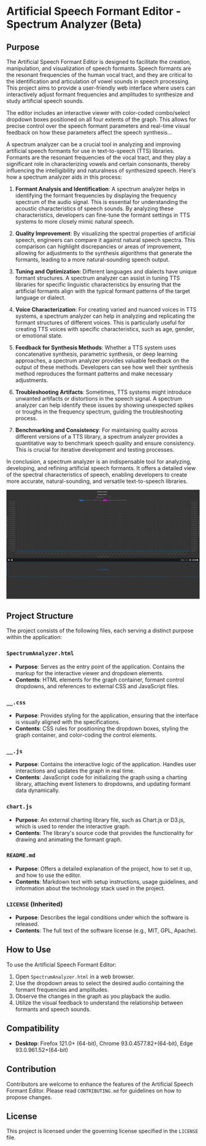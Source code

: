 # Artificial Speech Formant Editor - Spectrum Analyzer (Beta)

## Purpose

The Artificial Speech Formant Editor is designed to facilitate the creation, manipulation, and visualization of speech formants. Speech formants are the resonant frequencies of the human vocal tract, and they are critical to the identification and articulation of vowel sounds in speech processing. This project aims to provide a user-friendly web interface where users can interactively adjust formant frequencies and amplitudes to synthesize and study artificial speech sounds.

The editor includes an interactive viewer with color-coded combo/select dropdown boxes positioned on all four extents of the graph. This allows for precise control over the speech formant parameters and real-time visual feedback on how these parameters affect the speech synthesis...

A spectrum analyzer can be a crucial tool in analyzing and improving artificial speech formants for use in text-to-speech (TTS) libraries. Formants are the resonant frequencies of the vocal tract, and they play a significant role in characterizing vowels and certain consonants, thereby influencing the intelligibility and naturalness of synthesized speech. Here's how a spectrum analyzer aids in this process:

1. **Formant Analysis and Identification**: A spectrum analyzer helps in identifying the formant frequencies by displaying the frequency spectrum of the audio signal. This is essential for understanding the acoustic characteristics of speech sounds. By analyzing these characteristics, developers can fine-tune the formant settings in TTS systems to more closely mimic natural speech.

2. **Quality Improvement**: By visualizing the spectral properties of artificial speech, engineers can compare it against natural speech spectra. This comparison can highlight discrepancies or areas of improvement, allowing for adjustments to the synthesis algorithms that generate the formants, leading to a more natural-sounding speech output.

3. **Tuning and Optimization**: Different languages and dialects have unique formant structures. A spectrum analyzer can assist in tuning TTS libraries for specific linguistic characteristics by ensuring that the artificial formants align with the typical formant patterns of the target language or dialect.

4. **Voice Characterization**: For creating varied and nuanced voices in TTS systems, a spectrum analyzer can help in analyzing and replicating the formant structures of different voices. This is particularly useful for creating TTS voices with specific characteristics, such as age, gender, or emotional state.

5. **Feedback for Synthesis Methods**: Whether a TTS system uses concatenative synthesis, parametric synthesis, or deep learning approaches, a spectrum analyzer provides valuable feedback on the output of these methods. Developers can see how well their synthesis method reproduces the formant patterns and make necessary adjustments.

6. **Troubleshooting Artifacts**: Sometimes, TTS systems might introduce unwanted artifacts or distortions in the speech signal. A spectrum analyzer can help identify these issues by showing unexpected spikes or troughs in the frequency spectrum, guiding the troubleshooting process.

7. **Benchmarking and Consistency**: For maintaining quality across different versions of a TTS library, a spectrum analyzer provides a quantitative way to benchmark speech quality and ensure consistency. This is crucial for iterative development and testing processes.

In conclusion, a spectrum analyzer is an indispensable tool for analyzing, developing, and refining artificial speech formants. It offers a detailed view of the spectral characteristics of speech, enabling developers to create more accurate, natural-sounding, and versatile text-to-speech libraries.

![Artificial Speech Formant Editor - Spectrum Analyzer](IMG/SpectrumAnalyzer_Firefox.png)

## Project Structure

The project consists of the following files, each serving a distinct purpose within the application:

### `SpectrumAnalyzer.html`

- **Purpose**: Serves as the entry point of the application. Contains the markup for the interactive viewer and dropdown elements.
- **Contents**: HTML elements for the graph container, formant control dropdowns, and references to external CSS and JavaScript files.

### `__.css`

- **Purpose**: Provides styling for the application, ensuring that the interface is visually aligned with the specifications.
- **Contents**: CSS rules for positioning the dropdown boxes, styling the graph container, and color-coding the control elements.

### `__.js`

- **Purpose**: Contains the interactive logic of the application. Handles user interactions and updates the graph in real time.
- **Contents**: JavaScript code for initializing the graph using a charting library, attaching event listeners to dropdowns, and updating formant data dynamically.

### `chart.js`

- **Purpose**: An external charting library file, such as Chart.js or D3.js, which is used to render the interactive graph.
- **Contents**: The library's source code that provides the functionality for drawing and animating the formant graph.

### `README.md`

- **Purpose**: Offers a detailed explanation of the project, how to set it up, and how to use the editor.
- **Contents**: Markdown text with setup instructions, usage guidelines, and information about the technology stack used in the project.

### `LICENSE` (Inherited)

- **Purpose**: Describes the legal conditions under which the software is released.
- **Contents**: The full text of the software license (e.g., MIT, GPL, Apache).

## How to Use

To use the Artificial Speech Formant Editor:

1. Open `SpectrumAnalyzer.html` in a web browser.
2. Use the dropdown areas to select the desired audio containing the formant frequencies and amplitudes.
3. Observe the changes in the graph as you playback the audio.
4. Utilize the visual feedback to understand the relationship between formants and speech sounds.

## Compatibility
- **Desktop**: Firefox 121.0+ (64-bit), Chrome 93.0.4577.82+(64-bit), Edge 93.0.961.52+(64-bit)

## Contribution

Contributors are welcome to enhance the features of the Artificial Speech Formant Editor. Please read `CONTRIBUTING.md` for guidelines on how to propose changes.

## License

This project is licensed under the governing license specified in the `LICENSE` file.
